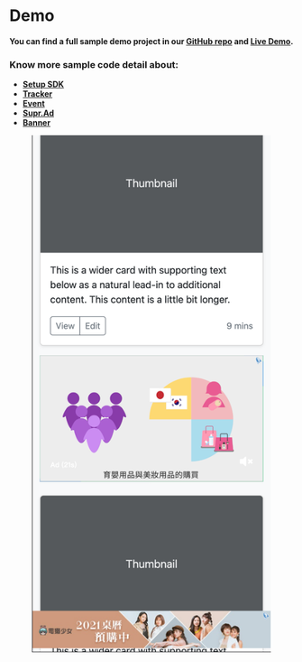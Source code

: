 # Demo

#### You can find a full sample demo project in our [**GitHub repo**](https://github.com/aotter/aotter-trek-demo-web/blob/main/index.html) **and** [**Live Demo**](https://aotter.github.io/aotter-trek-demo-web/)**.**

### Know more sample code detail about:

* ****[**Setup SDK**](https://github.com/aotter/aotter-trek-demo-web/blob/7997b80b7308702a5441cfabb48065b660a1e918/index.html#L551-L575)****
* ****[**Tracker**](https://github.com/aotter/aotter-trek-demo-web/blob/7997b80b7308702a5441cfabb48065b660a1e918/index.html#L577-L594)****
* ****[**Event**](https://github.com/aotter/aotter-trek-demo-web/blob/7997b80b7308702a5441cfabb48065b660a1e918/index.html#L620)****
* ****[**Supr.Ad**](https://github.com/aotter/aotter-trek-demo-web/blob/7997b80b7308702a5441cfabb48065b660a1e918/index.html#L596-L605)****
* ****[**Banner**](https://github.com/aotter/aotter-trek-demo-web/blob/7997b80b7308702a5441cfabb48065b660a1e918/index.html#L607-L618)****

<figure><img src="../../.gitbook/assets/web demo example.webp" alt=""><figcaption></figcaption></figure>
